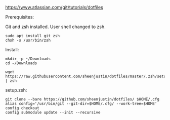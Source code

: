 https://www.atlassian.com/git/tutorials/dotfiles

Prerequisites:

Git and zsh installed. User shell changed to zsh.

```
sudo apt install git zsh
chsh -s /usr/bin/zsh
```

Install:
```
mkdir -p ~/Downloads
cd ~/Downloads

wget https://raw.githubusercontent.com/sheenjustin/dotfiles/master/.zsh/setup.zsh | zsh
```

setup.zsh:
```
git clone --bare https://github.com/sheenjustin/dotfiles/ $HOME/.cfg
alias config='/usr/bin/git --git-dir=$HOME/.cfg/ --work-tree=$HOME'
config checkout
config submodule update --init --recursive
```
